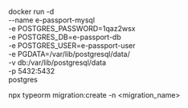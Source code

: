 docker run -d \
 --name e-passport-mysql \
 -e POSTGRES_PASSWORD=1qaz2wsx \
 -e POSTGRES_DB=e-passport-db \
 -e POSTGRES_USER=e-passport-user \
 -e PGDATA=/var/lib/postgresql/data/ \
 -v db:/var/lib/postgresql/data \
 -p 5432:5432 \
 postgres

npx typeorm migration:create -n <migration_name>
